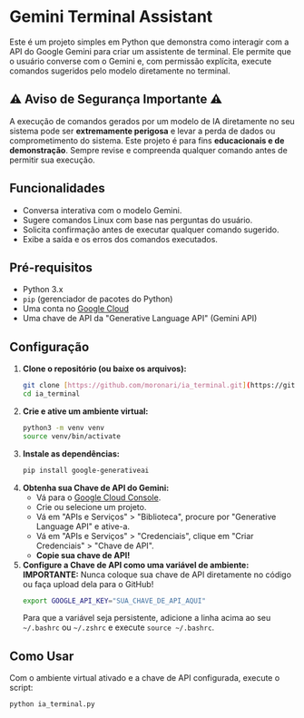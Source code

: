 # Gemini Terminal Assistant

Este é um projeto simples em Python que demonstra como interagir com a API do Google Gemini para criar um assistente de terminal. Ele permite que o usuário converse com o Gemini e, com permissão explícita, execute comandos sugeridos pelo modelo diretamente no terminal.

## ⚠️ Aviso de Segurança Importante ⚠️

A execução de comandos gerados por um modelo de IA diretamente no seu sistema pode ser **extremamente perigosa** e levar a perda de dados ou comprometimento do sistema. Este projeto é para fins **educacionais e de demonstração**. Sempre revise e compreenda qualquer comando antes de permitir sua execução.

## Funcionalidades

-   Conversa interativa com o modelo Gemini.
-   Sugere comandos Linux com base nas perguntas do usuário.
-   Solicita confirmação antes de executar qualquer comando sugerido.
-   Exibe a saída e os erros dos comandos executados.

## Pré-requisitos

-   Python 3.x
-   `pip` (gerenciador de pacotes do Python)
-   Uma conta no [Google Cloud](https://console.cloud.google.com/)
-   Uma chave de API da "Generative Language API" (Gemini API)

## Configuração

1.  **Clone o repositório (ou baixe os arquivos):**
    ```bash
    git clone [https://github.com/moronari/ia_terminal.git](https://github.com/moronari/ia_terminal.git)
    cd ia_terminal
    ```
2.  **Crie e ative um ambiente virtual:**
    ```bash
    python3 -m venv venv
    source venv/bin/activate
    ```
3.  **Instale as dependências:**
    ```bash
    pip install google-generativeai
    ```
4.  **Obtenha sua Chave de API do Gemini:**
    -   Vá para o [Google Cloud Console](https://console.cloud.google.com/).
    -   Crie ou selecione um projeto.
    -   Vá em "APIs e Serviços" > "Biblioteca", procure por "Generative Language API" e ative-a.
    -   Vá em "APIs e Serviços" > "Credenciais", clique em "Criar Credenciais" > "Chave de API".
    -   **Copie sua chave de API!**
5.  **Configure a Chave de API como uma variável de ambiente:**
    **IMPORTANTE:** Nunca coloque sua chave de API diretamente no código ou faça upload dela para o GitHub!
    ```bash
    export GOOGLE_API_KEY="SUA_CHAVE_DE_API_AQUI"
    ```
    Para que a variável seja persistente, adicione a linha acima ao seu `~/.bashrc` ou `~/.zshrc` e execute `source ~/.bashrc`.

## Como Usar

Com o ambiente virtual ativado e a chave de API configurada, execute o script:

```bash
python ia_terminal.py
